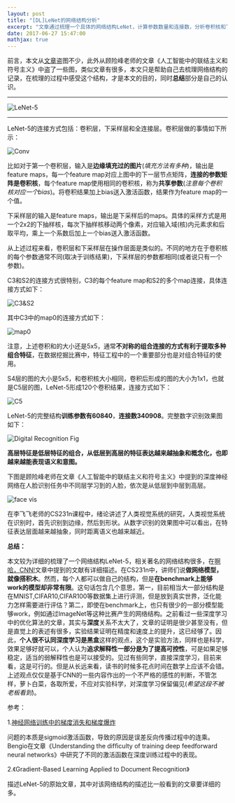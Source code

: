 ```yaml
---
layout: post
title: "[DL]LeNet的网络结构分析"
excerpt: "文章通过梳理一个具体的网络结构LeNet，计算参数数量和连接数，分析卷积核和下采样核等，感性的认识网络结构的建立，同时给出了自己的判断。"
date: 2017-06-27 15:47:00
mathjax: true
---
```

<script type="text/javascript" src="http://cdn.mathjax.org/mathjax/latest/MathJax.js?config=default"></script>

前言，本文从[文章](http://blog.csdn.net/strint/article/details/44163869)盗图不少，此外从顾险峰老师的文章《人工智能中的联结主义和符号主义》中盗了一些图，类似文章有很多，本文只是帮助自己去梳理网络结构的记录，在梳理的过程中感受这个结构，才是本文的目的，同时**总结**部分是自己的认识。

---

![LeNet-5](http://wx1.sinaimg.cn/mw690/aba7d18bgy1fgyq2wtgp6j20qw08y769.jpg)

---

LeNet-5的连接方式包括：卷积层，下采样层和全连接层。卷积层做的事情如下所示：

![Conv](http://img.blog.csdn.net/20150309234105633)

比如对于第一个卷积层，输入是**边缘填充过的图片**(_填充方法有多种_)，输出是feature maps，每一个feature map对应上图中的下一层节点矩阵，**连接的参数矩阵是卷积核**，每个feature map使用相同的卷积核，称为**共享参数**(_注意每个卷积核对应一个bias_)。将卷积结果加上bias送入激活函数，结果作为feature map的一个值。

下采样层的输入是feature maps，输出是下采样后的maps。具体的采样方式是用一个2x2的下抽样核，每次下抽样核移动两个像素，对应输入域(核)内元素求和后取平均，乘上一个系数后加上一个bias送入激活函数。

从上述过程来看，卷积层和下采样层在操作层面是类似的。不同的地方在于卷积核的每个参数通常不同(取决于训练结果)，下采样层的参数都相同(或者说只有一个参数)。

C3和S2的连接方式很特别，C3的每个feature map和S2的多个map连接，具体连接方式如下：

![C3&S2](http://img.blog.csdn.net/20150309234221653)

其中C3中的map0的连接方式如下：

![map0](http://img.blog.csdn.net/20150309234350245)

注意，上述卷积和的大小还是5x5，通常**不对称的组合连接的方式有利于提取多种组合特征**，在数据挖掘比赛中，特征工程中的一个重要部分也是对组合特征的使用。

S4层的图的大小是5x5，和卷积核大小相同，卷积后形成的图的大小为1x1，也就是C5层的图，LeNet-5形成120个卷积结果，连接方式如下：

![C5](http://img.blog.csdn.net/20150309234409869)

LeNet-5的完整结构**训练参数有60840**，**连接数340908**。完整数字识别效果图如下：

![Digital Recognition Fig](http://img.blog.csdn.net/20150309234530724)

**高层特征是低层特征的组合，从低层到高层的特征表达越来越抽象和概念化，也即越来越能表现语义和意图。**

下图是顾险峰老师在文章《人工智能中的联结主义和符号主义》中提到的深度神经网络在人脸识别任务中不同层学习到的人脸，依次是从低层到中层到高层。

![face vis](http://photocdn.sohu.com/20160316/mp63710466_1458109843738_5.jpeg)

在李飞飞老师的CS231n课程中，绪论讲述了人类视觉系统的研究，人类视觉系统在识别时，首先识别到边缘，然后到形状。从数字识别的效果图中可以看出，在特征表达层面越来越抽象，同时距离语义也越来越近。

**总结：**

本文较为详细的梳理了一个网络结构LeNet-5，相关著名的网络结构很多，在[啊哈，CNN!](https://zhpmatrix.github.io/2017/06/01/something-about-dl/)文章中提到的文献有详细描述。在CS231n中，讲师们说**做网络模型，就像搭积木**。然而，每个人都可以做自己的结构，但是**在benchmark上能够work的模型却非常有限**。这句话包含几个意思，第一，目前相当大一部分结构是在MNIST,CIFAR10,CIFAR100等数据集上进行评测，但是放到真实世界，泛化能力怎样需要进行评估？第二，即使在benchmark上，也只有很少的一部分模型能够work，例如通过ImageNet等这种比赛产生的网络结构。之前看过一些深度学习中的优化算法的文章，其实与**深度**关系不太大了，文章的证明是很少甚至没有，但是直觉上的表述有很多，实验结果证明在精度和速度上的提升，这已经够了。因此，**个人很不认同深度学习是黑盒**这样的观点，这个是实验方法，同样也是科学，效果足够好就可以，个人认为**追求解释性一部分是为了提高可控性**，可是如果足够稳定，适当的弱解释性也是可以接受的。见过有些同学，直接深度学习，目前来看，这是可行的。但是从长远来看，读书的时候多花点时间在数学上应该不会错。上述观点仅仅是基于CNN的一些内容作出的一个不严格的感性的判断，不管怎样，萝卜白菜，各取所爱，不应对实验科学，对深度学习保留偏见(_希望这段不被老板看到_)。




参考：

1.[神经网络训练中的梯度消失和梯度爆炸](https://github.com/wangminhang/CarND-LeNet-Lab)

问题的本质是sigmoid激活函数，导致的原因是误差反向传播过程中的连乘。Bengio在文章《Understanding the difﬁculty of training deep feedforward neural networks》中研究了不同的激活函数在深度训练过程中的表现。

2.《Gradient-Based Learning Applied to Document Recognition》

描述LeNet-5的原始文章，其中对该网络结构的描述比一般看到的文章要详细的多。



















